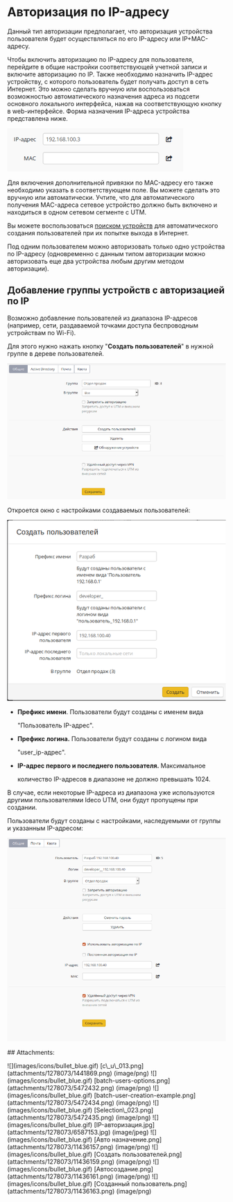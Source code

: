 # Авторизация по IP-адресу

Данный тип авторизации предполагает, что авторизация устройства пользователя будет осуществляться по его IP-адресу или IP+MAC-адресу.

Чтобы включить авторизацию по IP-адресу для пользователя, перейдите в общие настройки соответствующей учетной записи и включите авторизацию по IP. Также необходимо назначить IP-адрес устройству, с которого пользователь будет получать доступ в сеть Интернет. Это можно сделать вручную или воспользоваться возможностью автоматического назначения адреса из подсети основного локального интерфейса, нажав на соответствующую кнопку в web-интерфейсе. Форма назначения IP-адреса устройства представлена ниже.

![](../.gitbook/assets/11436157.png)

Для включения дополнительной привязки по MAC-адресу его также необходимо указать в соответствующем поле. Вы можете сделать это вручную или автоматически. Учтите, что для автоматического получения MAC-адреса сетевое устройство должно быть включено и находиться в одном сетевом сегменте с UTM.

Вы можете воспользоваться [поиском устройств](https://github.com/ideco-team/docsUTM/tree/54be5c28981601375569bdca6ef75ead87808b16/Обнаружение_устройств/README.md) для автоматического создания пользователей при их попытке выхода в Интернет.

Под одним пользователем можно авторизовать только одно устройства по IP-адресу \(одновременно с данным типом авторизации можно авторизовать еще два устройства любым другим методом авторизации\).

## Добавление группы устройств с авторизацией по IP

Возможно добавление пользователей из диапазона IP-адресов \(например, сети, раздаваемой точками доступа беспроводным устройствам по Wi-Fi\).

Для этого нужно нажать кнопку "**Создать пользователей**" в нужной группе в дереве пользователей.

![](../.gitbook/assets/11436159.png)

Откроется окно с настройками создаваемых пользователей:

![](../.gitbook/assets/11436161.png)

* **Префикс имени**. Пользователи будут созданы с именем вида

  "Пользователь IP-адрес".

* **Префикс логина.** Пользователи будут созданы с логином вида

  "user\_ip-адрес".

* **IP-адрес первого и последнего пользователя.** Максимальное

  количество IP-адресов в диапазоне не должно превышать 1024.

В случае, если некоторые IP-адреса из диапазона уже используются другими пользователями Ideco UTM, они будут пропущены при создании.

Пользователи будут созданы с настройками, наследуемыми от группы и указанным IP-адресом:

![](../.gitbook/assets/11436163.png)

 \#\# Attachments:

 !\[\]\(images/icons/bullet\_blue.gif\) \[c\\_u\\_013.png\]\(attachments/1278073/1441869.png\) \(image/png\) !\[\]\(images/icons/bullet\_blue.gif\) \[batch-users-options.png\]\(attachments/1278073/5472432.png\) \(image/png\) !\[\]\(images/icons/bullet\_blue.gif\) \[batch-user-creation-example.png\]\(attachments/1278073/5472434.png\) \(image/png\) !\[\]\(images/icons/bullet\_blue.gif\) \[Selection\\_023.png\]\(attachments/1278073/5472435.png\) \(image/png\) !\[\]\(images/icons/bullet\_blue.gif\) \[IP-авторизация.jpg\]\(attachments/1278073/6587153.jpg\) \(image/jpeg\) !\[\]\(images/icons/bullet\_blue.gif\) \[Авто назначение.png\]\(attachments/1278073/11436157.png\) \(image/png\) !\[\]\(images/icons/bullet\_blue.gif\) \[Создать пользователей.png\]\(attachments/1278073/11436159.png\) \(image/png\) !\[\]\(images/icons/bullet\_blue.gif\) \[Автосоздание.png\]\(attachments/1278073/11436161.png\) \(image/png\) !\[\]\(images/icons/bullet\_blue.gif\) \[Созданный пользователь.png\]\(attachments/1278073/11436163.png\) \(image/png\)

